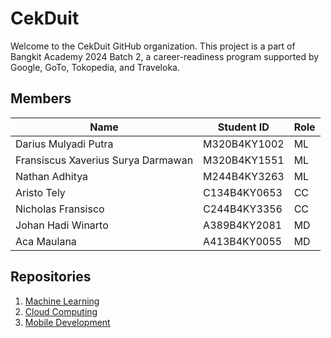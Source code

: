 # CekDuit
Welcome to the CekDuit GitHub organization. This project is a part of Bangkit Academy 2024 Batch 2, a career-readiness program supported by Google, GoTo, Tokopedia, and Traveloka.

## Members
| Name | Student ID | Role |
|---|---|---|
| Darius Mulyadi Putra | M320B4KY1002 | ML |
| Fransiscus Xaverius Surya Darmawan | M320B4KY1551 | ML |
| Nathan Adhitya | M244B4KY3263 | ML |
| Aristo Tely | C134B4KY0653 | CC |
| Nicholas Fransisco | C244B4KY3356 | CC |
| Johan Hadi Winarto | A389B4KY2081 | MD |
| Aca Maulana | A413B4KY0055 | MD |

## Repositories
1. [Machine Learning](https://github.com/CekDuit/machine-learning)
2. [Cloud Computing](https://github.com/CekDuit/server)
3. [Mobile Development](https://github.com/CekDuit/android)

